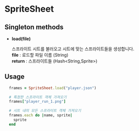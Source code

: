 SpriteSheet
====

Singleton methods
----
* __load(file)__

  스프라이트 시트를 불러오고 시트에 맞는 스프라이트들을 생성합니다.<br>
  __file__ : 로드할 파일 이름 (String)<br>
  __return__ : 스프라이트들 (Hash<String,Sprite>)
  

Usage
----

```Ruby
  frames = SpriteSheet.load("player.json")
  
  # 특정한 스프라이트 객체 가져오기 
  frames["player_run_1.png"]
  
  # 시트 내의 모든 스프라이트 객체 가져오기
  frames.each do |name, sprite|
    sprite
  end
```
